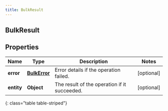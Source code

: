 ```yaml
---
title: BulkResult
---
```

## BulkResult


## Properties

| Name | Type | Description | Notes |
| ------------ | ------------- | ------------- | ------------- |
| **error** | <!----><!---->[**BulkError**](BulkError.html)<!----> | Error details if the operation failed. |  [optional] |
| **entity** | <!----><!---->**Object**<!----> | The result of the operation if it succeeded. |  [optional] |
{: class="table table-striped"}



